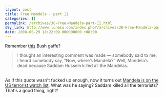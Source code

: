 ```yaml
---
layout: post
title: Free Mandela - part II
categories: []
permalink: /archives/38-Free-Mandela-part-II.html
s9y_link: http://www.lunesu.com/index.php?/archives/38-Free-Mandela-part-II.html
date: 2008-06-29 18:22:09.000000000 +08:00
---
```

Remember <a href="http://youtube.com/watch?v=S1KGwQ1O88Y" title="Mandela's dead?">this</a> Bush gaffe?<br />
<blockquote>I thought an interesting comment was made — somebody said to me, I heard somebody say, “Now, where’s Mandela?” Well, Mandela’s dead because Saddam Hussein killed all the Mandelas.</blockquote><br />
As if this quote wasn't fucked up enough, now it turns out <a href="http://news.yahoo.com/s/ap/20080627/ap_on_go_co/us_mandela" title="Bush gets bill to end blocks to Mandela">Mandela is on the US terrorist watch list</a>. What was he saying? Saddam killed all the terrorists? That's a good thing, right?
